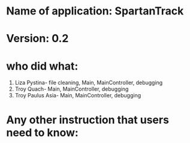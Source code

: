 # Name of application: SpartanTrack
# Version: 0.2

# who did what:
1. Liza Pystina- file cleaning, Main, MainController, debugging
2. Troy Quach- Main, MainController, debugging
3. Troy Paulus Asia-  Main, MainController, debugging



# Any other instruction that users need to know:







